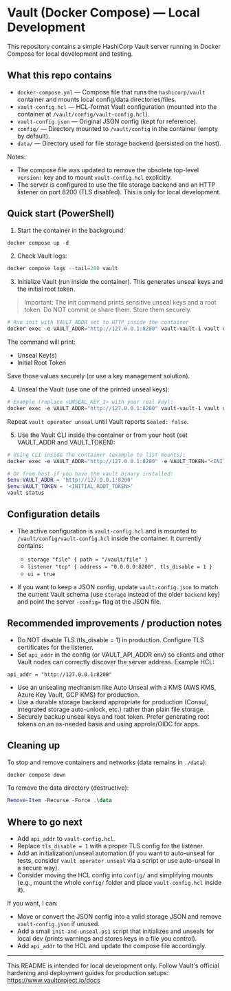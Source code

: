 # Vault (Docker Compose) — Local Development

This repository contains a simple HashiCorp Vault server running in Docker Compose for local development and testing.

## What this repo contains

- `docker-compose.yml` — Compose file that runs the `hashicorp/vault` container and mounts local config/data directories/files.
- `vault-config.hcl` — HCL-format Vault configuration (mounted into the container at `/vault/config/vault-config.hcl`).
- `vault-config.json` — Original JSON config (kept for reference).
- `config/` — Directory mounted to `/vault/config` in the container (empty by default).
- `data/` — Directory used for file storage backend (persisted on the host).

Notes:
- The compose file was updated to remove the obsolete top-level `version:` key and to mount `vault-config.hcl` explicitly.
- The server is configured to use the file storage backend and an HTTP listener on port 8200 (TLS disabled). This is only for local development.

## Quick start (PowerShell)

1. Start the container in the background:

```powershell
docker compose up -d
```

2. Check Vault logs:

```powershell
docker compose logs --tail=200 vault
```

3. Initialize Vault (run inside the container). This generates unseal keys and the initial root token.

> Important: The init command prints sensitive unseal keys and a root token. Do NOT commit or share them. Store them securely.

```powershell
# Run init with VAULT_ADDR set to HTTP inside the container
docker exec -e VAULT_ADDR="http://127.0.0.1:8200" vault-vault-1 vault operator init -key-shares=1 -key-threshold=1
```

The command will print:
- Unseal Key(s)
- Initial Root Token

Save those values securely (or use a key management solution).

4. Unseal the Vault (use one of the printed unseal keys):

```powershell
# Example (replace <UNSEAL_KEY_1> with your real key):
docker exec -e VAULT_ADDR="http://127.0.0.1:8200" vault-vault-1 vault operator unseal <UNSEAL_KEY_1>
```

Repeat `vault operator unseal` until Vault reports `Sealed: false`.

5. Use the Vault CLI inside the container or from your host (set VAULT_ADDR and VAULT_TOKEN):

```powershell
# Using CLI inside the container (example to list mounts):
docker exec -e VAULT_ADDR="http://127.0.0.1:8200" -e VAULT_TOKEN="<INITIAL_ROOT_TOKEN>" vault-vault-1 vault status

# Or from host if you have the vault binary installed:
$env:VAULT_ADDR = 'http://127.0.0.1:8200'
$env:VAULT_TOKEN = '<INITIAL_ROOT_TOKEN>'
vault status
```

## Configuration details

- The active configuration is `vault-config.hcl` and is mounted to `/vault/config/vault-config.hcl` inside the container. It currently contains:
  - `storage "file" { path = "/vault/file" }`
  - `listener "tcp" { address = "0.0.0.0:8200", tls_disable = 1 }`
  - `ui = true`

- If you want to keep a JSON config, update `vault-config.json` to match the current Vault schema (use `storage` instead of the older `backend` key) and point the server `-config=` flag at the JSON file.

## Recommended improvements / production notes

- Do NOT disable TLS (tls_disable = 1) in production. Configure TLS certificates for the listener.
- Set `api_addr` in the config (or VAULT_API_ADDR env) so clients and other Vault nodes can correctly discover the server address. Example HCL:

```hcl
api_addr = "http://127.0.0.1:8200"
```

- Use an unsealing mechanism like Auto Unseal with a KMS (AWS KMS, Azure Key Vault, GCP KMS) for production.
- Use a durable storage backend appropriate for production (Consul, integrated storage auto-unlock, etc.) rather than plain file storage.
- Securely backup unseal keys and root token. Prefer generating root tokens on an as-needed basis and using approle/OIDC for apps.

## Cleaning up

To stop and remove containers and networks (data remains in `./data`):

```powershell
docker compose down
```

To remove the data directory (destructive):

```powershell
Remove-Item -Recurse -Force .\data
```

## Where to go next

- Add `api_addr` to `vault-config.hcl`.
- Replace `tls_disable = 1` with a proper TLS config for the listener.
- Add an initialization/unseal automation (if you want to auto-unseal for tests, consider `vault operator unseal` via a script or use auto-unseal in a secure way).
- Consider moving the HCL config into `config/` and simplifying mounts (e.g., mount the whole `config/` folder and place `vault-config.hcl` inside it).

If you want, I can:
- Move or convert the JSON config into a valid storage JSON and remove `vault-config.json` if unused.
- Add a small `init-and-unseal.ps1` script that initializes and unseals for local dev (prints warnings and stores keys in a file you control).
- Add `api_addr` to the HCL and update the compose file accordingly.

---

This README is intended for local development only. Follow Vault's official hardening and deployment guides for production setups: https://www.vaultproject.io/docs